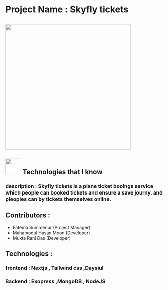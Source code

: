 # Project Name : Skyfly tickets
<p>
<h2><img src = "https://lh3.googleusercontent.com/keep-bbsk/AP6BvTTxrJYU8DroXK0Xyc5ihdHgeVDW1AZpn5RWP0TaBMzvQXzc4IQejL7IM-3j0zm1HwbU1s4C6E9sbzrJxHHAMArXkLQ8IG4FYaZKktfw_SeRVIZg=s1600" width='400'/></h2>
</p>


<h2><img src = "https://media2.giphy.com/media/QssGEmpkyEOhBCb7e1/giphy.gif?cid=ecf05e47a0n3gi1bfqntqmob8g9aid1oyj2wr3ds3mg700bl&rid=giphy.gif" width='50'/>&nbsp;Technologies that I know</h2>

### description : Skyfly tickets is a plane ticket booings service which people can booked tickets and ensure a save journy. and pleoples can by tickets themselves online. 

## Contributors :

- Fatema Summenur (Project Manager)
- Mahamodul Hasan Moon (Developer)
- Mukta Rani Das (Developer)

## Technologies :

### frontend : Nextjs , Tailwind css ,Daysiul
### Backend : Exopress ,MongoDB , NodeJS